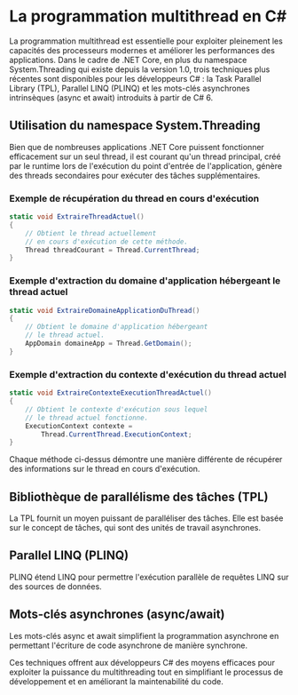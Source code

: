 # La programmation multithread en C#

La programmation multithread est essentielle pour exploiter pleinement les capacités des processeurs modernes et améliorer les performances des applications. Dans le cadre de .NET Core, en plus du namespace System.Threading qui existe depuis la version 1.0, trois techniques plus récentes sont disponibles pour les développeurs C# : la Task Parallel Library (TPL), Parallel LINQ (PLINQ) et les mots-clés asynchrones intrinsèques (async et await) introduits à partir de C# 6.

## Utilisation du namespace System.Threading

Bien que de nombreuses applications .NET Core puissent fonctionner efficacement sur un seul thread, il est courant qu'un thread principal, créé par le runtime lors de l'exécution du point d'entrée de l'application, génère des threads secondaires pour exécuter des tâches supplémentaires.

### Exemple de récupération du thread en cours d'exécution

```csharp
static void ExtraireThreadActuel()
{
    // Obtient le thread actuellement
    // en cours d'exécution de cette méthode.
    Thread threadCourant = Thread.CurrentThread;
}
```

### Exemple d'extraction du domaine d'application hébergeant le thread actuel

```csharp
static void ExtraireDomaineApplicationDuThread()
{
    // Obtient le domaine d'application hébergeant
    // le thread actuel.
    AppDomain domaineApp = Thread.GetDomain();
}
```

### Exemple d'extraction du contexte d'exécution du thread actuel

```csharp
static void ExtraireContexteExecutionThreadActuel()
{
    // Obtient le contexte d'exécution sous lequel
    // le thread actuel fonctionne.
    ExecutionContext contexte =
        Thread.CurrentThread.ExecutionContext;
}
```

Chaque méthode ci-dessus démontre une manière différente de récupérer des informations sur le thread en cours d'exécution.

## Bibliothèque de parallélisme des tâches (TPL)

La TPL fournit un moyen puissant de paralléliser des tâches. Elle est basée sur le concept de tâches, qui sont des unités de travail asynchrones.

## Parallel LINQ (PLINQ)

PLINQ étend LINQ pour permettre l'exécution parallèle de requêtes LINQ sur des sources de données.

## Mots-clés asynchrones (async/await)

Les mots-clés async et await simplifient la programmation asynchrone en permettant l'écriture de code asynchrone de manière synchrone.

Ces techniques offrent aux développeurs C# des moyens efficaces pour exploiter la puissance du multithreading tout en simplifiant le processus de développement et en améliorant la maintenabilité du code.